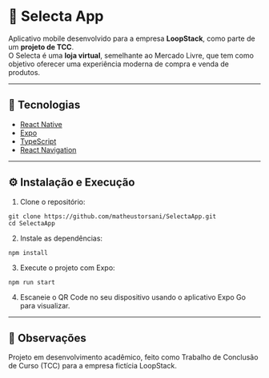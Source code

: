# 🛒 Selecta App  

Aplicativo mobile desenvolvido para a empresa **LoopStack**, como parte de um **projeto de TCC**.  
O Selecta é uma **loja virtual**, semelhante ao Mercado Livre, que tem como objetivo oferecer uma experiência moderna de compra e venda de produtos.    

---

## 🚀 Tecnologias  

- [React Native](https://reactnative.dev/)  
- [Expo](https://expo.dev/)  
- [TypeScript](https://www.typescriptlang.org/)  
- [React Navigation](https://reactnavigation.org/)

--- 

## ⚙️ Instalação e Execução

1. Clone o repositório:
```
git clone https://github.com/matheustorsani/SelectaApp.git
cd SelectaApp
```

2. Instale as dependências:


```
npm install
```

3. Execute o projeto com Expo:


```
npm run start
```
4. Escaneie o QR Code no seu dispositivo usando o aplicativo Expo Go para visualizar.

---

## 📌 Observações

Projeto em desenvolvimento acadêmico, feito como Trabalho de Conclusão de Curso (TCC) para a empresa fictícia LoopStack.

